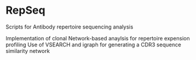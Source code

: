 # RepSeq
Scripts for Antibody repertoire sequencing analysis

Implementation of clonal Network-based anaylsis for repertoire expension profiling
Use of VSEARCH and igraph for generating a CDR3 sequence similarity network 

